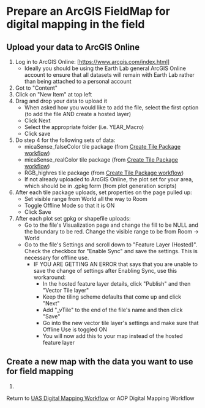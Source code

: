 # Prepare an ArcGIS FieldMap for digital mapping in the field

## Upload your data to ArcGIS Online
1. Log in to ArcGIS Online: [https://www.arcgis.com/index.html]
   * Ideally you should be using the Earth Lab general ArcGIS Online account to ensure that all datasets will remain with Earth Lab rather than being attached to a personal account
2. Got to "Content"
3. Click on "New Item" at top left
4. Drag and drop your data to upload it
    * When asked how you would like to add the file, select the first option (to add the file AND create a hosted layer)
    * Click Next
    * Select the appropriate folder (i.e. YEAR_Macro)
    * Click save
5. Do step 4 for the following sets of data:
    * micaSense_falseColor tile package (from [Create Tile Package workflow](https://github.com/earthlab/macrosystems_fieldwork_hub/blob/main/low-level-workflows/create_tile_package.md))
    * micaSense_realColor tile package (from [Create Tile Package workflow](https://github.com/earthlab/macrosystems_fieldwork_hub/blob/main/low-level-workflows/create_tile_package.md))
    * RGB_highres tile package (from [Create Tile Package workflow](https://github.com/earthlab/macrosystems_fieldwork_hub/blob/main/low-level-workflows/create_tile_package.md))
    * If not already uploaded to ArcGIS Online, the plot set for your area, which should be in .gpkg form (from plot generation scripts)
6. After each tile package uploads, set properties on the page pulled up:
     * Set visible range from World all the way to Room
     * Toggle Offline Mode so that it is ON
     * Click Save
7. After each plot set gpkg or shapefile uploads:
     * Go to the file's Visualization page and change the fill to be NULL and the boundary to be red. Change the visible range to be from Room -> World
     * Go to the file's Settings and scroll down to "Feature Layer (Hosted)". Check the checkbox for "Enable Sync" and save the settings. This is necessary for offline use.
         * IF YOU ARE GETTING AN ERROR that says that you are unable to save the change of settings after Enabling Sync, use this workaround:
             * In the hosted feature layer details, click "Publish" and then "Vector Tile layer"
             * Keep the tiling scheme defaults that come up and click "Next"
             * Add "_vTile" to the end of the file's name and then click "Save"
             * Go into the new vector tile layer's settings and make sure that Offline Use is toggled ON
             * You will now add this to your map instead of the hosted feature layer

  
## Create a new map with the data you want to use for field mapping
1. 

Return to [UAS Digital Mapping Workflow](https://github.com/earthlab/macrosystems_fieldwork_hub/blob/main/uas_digital_mapping_workflow.md) or AOP Digital Mapping Workflow

